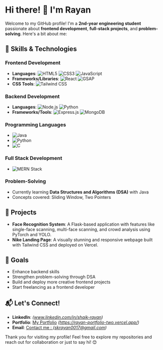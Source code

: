 # Hi there! 👋 I'm Rayan

Welcome to my GitHub profile! I'm a **2nd-year engineering student** passionate about **frontend development**, **full-stack projects**, and **problem-solving**. Here's a bit about me:

## 🚀 Skills & Technologies

### **Frontend Development**
- **Languages**: ![HTML5](https://img.shields.io/badge/-HTML5-E34F26?logo=html5&logoColor=white) ![CSS3](https://img.shields.io/badge/-CSS3-1572B6?logo=css3&logoColor=white) ![JavaScript](https://img.shields.io/badge/-JavaScript-F7DF1E?logo=javascript&logoColor=black)
- **Frameworks/Libraries**: ![React](https://img.shields.io/badge/-React-61DAFB?logo=react&logoColor=black) ![GSAP](https://img.shields.io/badge/-GSAP-88CE02?logo=greensock&logoColor=white)
- **CSS Tools**: ![Tailwind CSS](https://img.shields.io/badge/-TailwindCSS-06B6D4?logo=tailwindcss&logoColor=white)

### **Backend Development**
- **Languages**: ![Node.js](https://img.shields.io/badge/-Node.js-339933?logo=node.js&logoColor=white) ![Python](https://img.shields.io/badge/-Python-3776AB?logo=python&logoColor=white)
- **Frameworks/Tools**: ![Express.js](https://img.shields.io/badge/-Express.js-000000?logo=express&logoColor=white) ![MongoDB](https://img.shields.io/badge/-MongoDB-47A248?logo=mongodb&logoColor=white)

### **Programming Languages**
- ![Java](https://img.shields.io/badge/-Java-007396?logo=java&logoColor=white)
- ![Python](https://img.shields.io/badge/-Python-3776AB?logo=python&logoColor=white)
- ![C](https://img.shields.io/badge/-C-A8B9CC?logo=c&logoColor=black)

### **Full Stack Development**
- ![MERN Stack](https://img.shields.io/badge/-MERN%20Stack-61DAFB?logo=react&logoColor=white)

### **Problem-Solving**
- Currently learning **Data Structures and Algorithms (DSA)** with Java
- Concepts covered: Sliding Window, Two Pointers

## 🌟 Projects
- **Face Recognition System**: A Flask-based application with features like single-face scanning, multi-face scanning, and crowd analysis using PyTorch and YOLO.
- **Nike Landing Page**: A visually stunning and responsive webpage built with Tailwind CSS and deployed on Vercel.

## 🎯 Goals
- Enhance backend skills
- Strengthen problem-solving through DSA
- Build and deploy more creative frontend projects
- Start freelancing as a frontend developer

## 📬 Let's Connect!
- **LinkedIn**: *(www.linkedin.com/in/shaik-rayan)*
- **Portfolio**: [My Portfolio](#) *(https://rayan-portfolio-two.vercel.app/)*
- **Email**: [Contact me : ](#) *(skrayan0017@gmail.com)*

Thank you for visiting my profile! Feel free to explore my repositories and reach out for collaboration or just to say hi! 😊
